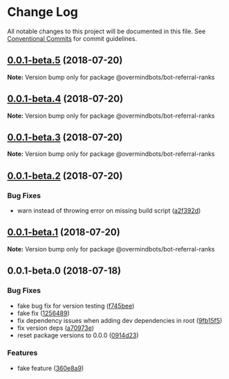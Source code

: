 # Change Log

All notable changes to this project will be documented in this file.
See [Conventional Commits](https://conventionalcommits.org) for commit guidelines.

<a name="0.0.1-beta.5"></a>
## [0.0.1-beta.5](https://github.com/overmindbots/bot-referral-ranks/compare/@overmindbots/bot-referral-ranks@0.0.1-beta.4...@overmindbots/bot-referral-ranks@0.0.1-beta.5) (2018-07-20)




**Note:** Version bump only for package @overmindbots/bot-referral-ranks

<a name="0.0.1-beta.4"></a>
## [0.0.1-beta.4](https://github.com/overmindbots/bot-referral-ranks/compare/@overmindbots/bot-referral-ranks@0.0.1-beta.3...@overmindbots/bot-referral-ranks@0.0.1-beta.4) (2018-07-20)




**Note:** Version bump only for package @overmindbots/bot-referral-ranks

<a name="0.0.1-beta.3"></a>
## [0.0.1-beta.3](https://github.com/overmindbots/bot-referral-ranks/compare/@overmindbots/bot-referral-ranks@0.0.1-beta.2...@overmindbots/bot-referral-ranks@0.0.1-beta.3) (2018-07-20)




**Note:** Version bump only for package @overmindbots/bot-referral-ranks

<a name="0.0.1-beta.2"></a>
## [0.0.1-beta.2](https://github.com/overmindbots/bot-referral-ranks/compare/@overmindbots/bot-referral-ranks@0.0.1-beta.1...@overmindbots/bot-referral-ranks@0.0.1-beta.2) (2018-07-20)


### Bug Fixes

* warn instead of throwing error on missing build script ([a2f392d](https://github.com/overmindbots/bot-referral-ranks/commit/a2f392d))




<a name="0.0.1-beta.1"></a>
## [0.0.1-beta.1](https://github.com/overmindbots/bot-referral-ranks/compare/@overmindbots/bot-referral-ranks@0.0.1-beta.0...@overmindbots/bot-referral-ranks@0.0.1-beta.1) (2018-07-20)




**Note:** Version bump only for package @overmindbots/bot-referral-ranks

<a name="0.0.1-beta.0"></a>
## 0.0.1-beta.0 (2018-07-18)


### Bug Fixes

* fake bug fix for version testing ([f745bee](https://github.com/overmindbots/bot-referral-ranks/commit/f745bee))
* fake fix ([1256489](https://github.com/overmindbots/bot-referral-ranks/commit/1256489))
* fix dependency issues when adding dev dependencies in root ([9fb15f5](https://github.com/overmindbots/bot-referral-ranks/commit/9fb15f5))
* fix version deps ([a70973e](https://github.com/overmindbots/bot-referral-ranks/commit/a70973e))
* reset package versions to 0.0.0 ([0914d23](https://github.com/overmindbots/bot-referral-ranks/commit/0914d23))


### Features

* fake feature ([360e8a9](https://github.com/overmindbots/bot-referral-ranks/commit/360e8a9))
